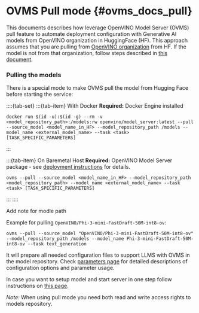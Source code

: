 # OVMS Pull mode {#ovms_docs_pull}

This documents describes how leverage OpenVINO Model Server (OVMS) pull feature to automate deployment configuration with Generative AI models from OpenVINO organization in HuggingFace (HF). This approach assumes that you are pulling from [OpenVINO organization](https://huggingface.co/OpenVINO) from HF. If the model is not from that organization, follow steps described in [this document](./export_model_script.md).

### Pulling the models

There is a special mode to make OVMS pull the model from Hugging Face before starting the service:

::::{tab-set}
:::{tab-item} With Docker
**Required:** Docker Engine installed

```text
docker run $(id -u):$(id -g) --rm -v <model_repository_path>:/models:rw openvino/model_server:latest --pull --source_model <model_name_in_HF> --model_repository_path /models --model_name <external_model_name> --task <task> [TASK_SPECIFIC_PARAMETERS]
```
:::

:::{tab-item} On Baremetal Host
**Required:** OpenVINO Model Server package - see [deployment instructions](../deploying_server_baremetal.md) for details.

```text
ovms --pull --source_model <model_name_in_HF> --model_repository_path <model_repository_path> --model_name <external_model_name> --task <task> [TASK_SPECIFIC_PARAMETERS]
```
:::
::::


Add note for modle path

Example for pulling `OpenVINO/Phi-3-mini-FastDraft-50M-int8-ov`:

```text
ovms --pull --source_model "OpenVINO/Phi-3-mini-FastDraft-50M-int8-ov" --model_repository_path /models --model_name Phi-3-mini-FastDraft-50M-int8-ov --task text_generation 
```

It will prepare all needed configuration files to support LLMS with OVMS in the model repository. Check [parameters page](./parameters.md) for detailed descriptions of configuration options and parameter usage.

In case you want to setup model and start server in one step follow instructions on [this page](./starting_server.md).

*Note:*
When using pull mode you need both read and write access rights to models repository.
